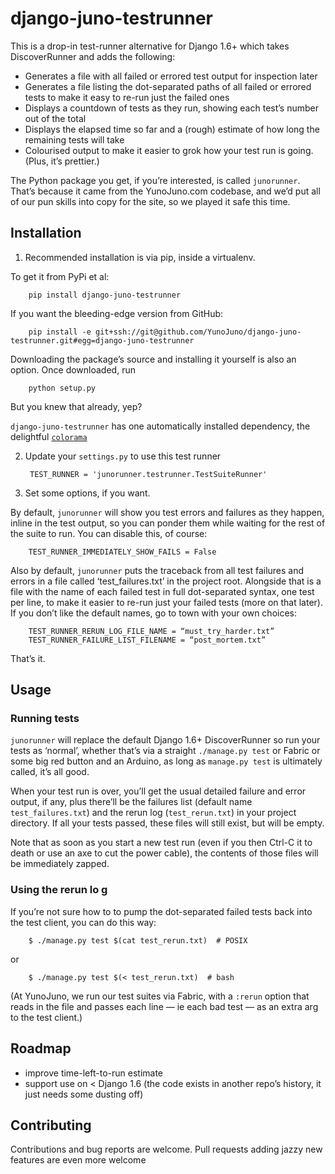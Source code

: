 # django-juno-testrunner

This is a drop-in test-runner alternative for Django 1.6+ which takes DiscoverRunner and adds the following:

- Generates a file with all failed or errored test output for inspection later
- Generates a file listing the dot-separated paths of all failed or errored tests to make it easy to re-run just the failed ones
- Displays a countdown of tests as they run, showing each test’s number out of the total
- Displays the elapsed time so far and a (rough) estimate of how long the remaining tests will take
- Colourised output to make it easier to grok how your test run is going. (Plus, it’s prettier.)

The Python package you get, if you’re interested, is called `junorunner`. That’s because it came from the YunoJuno.com codebase, and we’d put all of our pun skills into copy for the site, so we played it safe this time.

## Installation

1. Recommended installation is via pip, inside a virtualenv. 

To get it from PyPi et al:

		pip install django-juno-testrunner

If you want the bleeding-edge version from GitHub:
	
		pip install -e git+ssh://git@github.com/YunoJuno/django-juno-testrunner.git#egg=django-juno-testrunner

Downloading the package’s source and installing it yourself is also an option. Once downloaded, run 

		python setup.py

But you knew that already, yep?

`django-juno-testrunner` has one automatically installed dependency, the delightful [`colorama`](https://pypi.python.org/pypi/colorama)

2. Update your `settings.py` to use this test runner 

		TEST_RUNNER = 'junorunner.testrunner.TestSuiteRunner'

3. Set some options, if you want.

By default, `junorunner` will show you test errors and failures as they happen, inline in the test output, so you can ponder them while waiting for the rest of the suite to run. You can disable this, of course:

		TEST_RUNNER_IMMEDIATELY_SHOW_FAILS = False

Also by default, `junorunner` puts the traceback from all test failures and errors in a file called ‘test_failures.txt’ in the project root. Alongside that is a file with the name of each failed test in full dot-separated syntax, one test per line, to make it easier to re-run just your failed tests (more on that later). If you don’t like the default names, go to town with your own choices:

		TEST_RUNNER_RERUN_LOG_FILE_NAME = “must_try_harder.txt”
		TEST_RUNNER_FAILURE_LIST_FILENAME = “post_mortem.txt”

 That’s it. 

## Usage

### Running tests
`junorunner` will replace the default Django 1.6+ DiscoverRunner so run your tests as ‘normal’, whether that’s via a straight `./manage.py test` or Fabric or some big red button and an Arduino, as long as `manage.py test` is ultimately called, it’s all good.

When your test run is over, you’ll get the usual detailed failure and error output, if any, plus there’ll be the failures list (default name `test_failures.txt`) and the rerun log (`test_rerun.txt`) in your project directory. If all your tests passed, these files will still exist, but will be empty.

Note that as soon as you start a new test run (even if you then Ctrl-C it to death or use an axe to cut the power cable), the contents of those files will be immediately zapped.
 
### Using the rerun lo	g

If you’re not sure how to to pump the dot-separated failed tests back into the test client, you can do this way:

		$ ./manage.py test $(cat test_rerun.txt)  # POSIX 

or 

		$ ./manage.py test $(< test_rerun.txt)  # bash 

(At YunoJuno, we run our test suites via Fabric, with a `:rerun` option that reads in the file and passes each line — ie each bad test — as an extra arg to the test client.)

## Roadmap
- improve time-left-to-run estimate
- support use on < Django 1.6 (the code exists in another repo’s history, it just needs some dusting off)

## Contributing

Contributions and bug reports are welcome. Pull requests adding jazzy new features are even more welcome 
